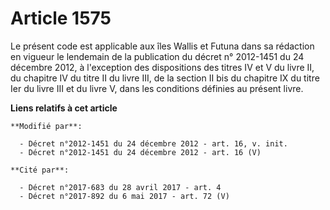 # Article 1575

Le présent code est applicable aux îles Wallis et Futuna dans sa rédaction en vigueur le lendemain de la publication du
décret n° 2012-1451 du 24 décembre 2012, à l'exception des dispositions des titres IV et V du livre II, du chapitre IV du
titre II du livre III, de la section II bis du chapitre IX du titre Ier du livre III et du livre V, dans les conditions
définies au présent livre.

**Liens relatifs à cet article**

	**Modifié par**:

	  - Décret n°2012-1451 du 24 décembre 2012 - art. 16, v. init.
	  - Décret n°2012-1451 du 24 décembre 2012 - art. 16 (V)

	**Cité par**:

	  - Décret n°2017-683 du 28 avril 2017 - art. 4
	  - Décret n°2017-892 du 6 mai 2017 - art. 72 (V)
